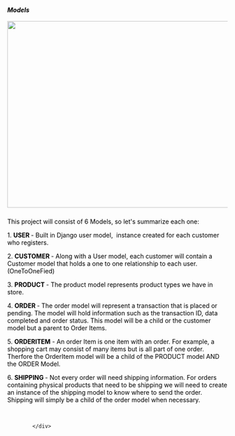 

<h5><span style="color:#000000"><strong>Models</strong></span><br>
<br>
<span style="color:#000000"><a href="https://stepswithcode.s3.us-west-2.amazonaws.com/introduction/models.png" target="_blank"><img src="https://stepswithcode.s3.us-west-2.amazonaws.com/introduction/models.png" style="height:426px; width:591px"></a></span></h5>

<p><span style="color:#000000">This project will consist of 6 Models, so let's summarize each one:</span></p>

<p><span style="color:#000000">1. <strong>USER </strong>- Built in Django user model,&nbsp; instance created for each customer who registers.</span></p>

<p><span style="color:#000000">2. <strong>CUSTOMER </strong>- Along with a User model, each customer will contain a Customer model that holds a one to one relationship to each user. (OneToOneFied)</span></p>

<p><span style="color:#000000">3. <strong>PRODUCT </strong>- The product model represents product types&nbsp;we have in store.</span></p>

<p><span style="color:#000000">4. <strong>ORDER </strong>- The order model will represent a transaction that is placed or pending. The model will hold information such as the transaction ID, data completed and order status. This model will be a child or the customer model but a parent to Order Items.</span></p>

<p><span style="color:#000000">5. <strong>ORDERITEM</strong> - An order Item is one item with an order. For example, a shopping cart may consist of many items but is all part of one order. Therfore the OrderItem model will be a child of the PRODUCT model AND the ORDER Model.</span></p>

<p><span style="color:#000000">6. <strong>SHIPPING </strong>- Not every order will need shipping information. For orders containing physical products that need to be shipping we will need to create an instance of the shipping model to know where to send the order. Shipping will simply be a child of the order model when necessary.</span></p>

<p>&nbsp;</p>
                </div>

            </div>
